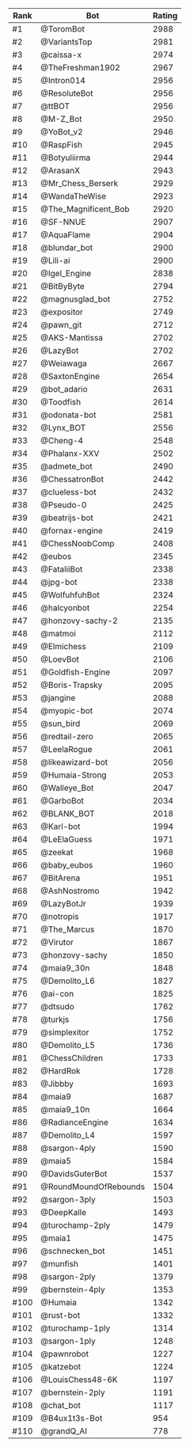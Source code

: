 Rank|Bot|Rating
---|---|---
#1|@ToromBot|2988
#2|@VariantsTop|2981
#3|@caissa-x|2974
#4|@TheFreshman1902|2967
#5|@Intron014|2956
#6|@ResoluteBot|2956
#7|@ttBOT|2956
#8|@M-Z_Bot|2950
#9|@YoBot_v2|2946
#10|@RaspFish|2945
#11|@Botyuliirma|2944
#12|@ArasanX|2943
#13|@Mr_Chess_Berserk|2929
#14|@WandaTheWise|2923
#15|@The_Magnificent_Bob|2920
#16|@SF-NNUE|2907
#17|@AquaFlame|2904
#18|@blundar_bot|2900
#19|@Lili-ai|2900
#20|@Igel_Engine|2838
#21|@BitByByte|2794
#22|@magnusglad_bot|2752
#23|@expositor|2749
#24|@pawn_git|2712
#25|@AKS-Mantissa|2702
#26|@LazyBot|2702
#27|@Weiawaga|2667
#28|@SaxtonEngine|2654
#29|@bot_adario|2631
#30|@Toodfish|2614
#31|@odonata-bot|2581
#32|@Lynx_BOT|2556
#33|@Cheng-4|2548
#34|@Phalanx-XXV|2502
#35|@admete_bot|2490
#36|@ChessatronBot|2442
#37|@clueless-bot|2432
#38|@Pseudo-0|2425
#39|@beatrijs-bot|2421
#40|@fornax-engine|2419
#41|@ChessNoobComp|2408
#42|@eubos|2345
#43|@FataliiBot|2338
#44|@jpg-bot|2338
#45|@WolfuhfuhBot|2324
#46|@halcyonbot|2254
#47|@honzovy-sachy-2|2135
#48|@matmoi|2112
#49|@Elmichess|2109
#50|@LoevBot|2106
#51|@Goldfish-Engine|2097
#52|@Boris-Trapsky|2095
#53|@jangine|2088
#54|@myopic-bot|2074
#55|@sun_bird|2069
#56|@redtail-zero|2065
#57|@LeelaRogue|2061
#58|@likeawizard-bot|2056
#59|@Humaia-Strong|2053
#60|@Walleye_Bot|2047
#61|@GarboBot|2034
#62|@BLANK_BOT|2018
#63|@Karl-bot|1994
#64|@LeElaGuess|1971
#65|@zeekat|1968
#66|@baby_eubos|1960
#67|@BitArena|1951
#68|@AshNostromo|1942
#69|@LazyBotJr|1939
#70|@notropis|1917
#71|@The_Marcus|1870
#72|@Virutor|1867
#73|@honzovy-sachy|1850
#74|@maia9_30n|1848
#75|@Demolito_L6|1827
#76|@ai-con|1825
#77|@dtsudo|1762
#78|@turkjs|1756
#79|@simplexitor|1752
#80|@Demolito_L5|1736
#81|@ChessChildren|1733
#82|@HardRok|1728
#83|@Jibbby|1693
#84|@maia9|1687
#85|@maia9_10n|1664
#86|@RadianceEngine|1634
#87|@Demolito_L4|1597
#88|@sargon-4ply|1590
#89|@maia5|1584
#90|@DavidsGuterBot|1537
#91|@RoundMoundOfRebounds|1504
#92|@sargon-3ply|1503
#93|@DeepKalle|1493
#94|@turochamp-2ply|1479
#95|@maia1|1475
#96|@schnecken_bot|1451
#97|@munfish|1401
#98|@sargon-2ply|1379
#99|@bernstein-4ply|1353
#100|@Humaia|1342
#101|@rust-bot|1332
#102|@turochamp-1ply|1314
#103|@sargon-1ply|1248
#104|@pawnrobot|1227
#105|@katzebot|1224
#106|@LouisChess48-6K|1197
#107|@bernstein-2ply|1191
#108|@chat_bot|1117
#109|@B4ux1t3s-Bot|954
#110|@grandQ_AI|778
